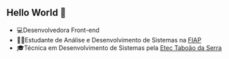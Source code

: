 ## Hello World 👋

- 💻Desenvolvedora Front-end
- 👨‍💻Estudante de Análise e Desenvolvimento de Sistemas na [FIAP](https://www.fiap.com.br/)
- 🎓Técnica em Desenvolvimento de Sistemas pela [Etec Taboão da Serra](https://etects.cps.sp.gov.br/)
